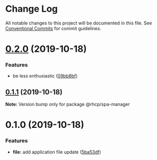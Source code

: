 # Change Log

All notable changes to this project will be documented in this file.
See [Conventional Commits](https://conventionalcommits.org) for commit guidelines.

# [0.2.0](https://github.com/spaship/spa-manager/compare/v0.1.1...v0.2.0) (2019-10-18)

### Features

- be less enthusiastic ([09bb8bf](https://github.com/spaship/spa-manager/commit/09bb8bf78b84a366b19131b2414bbeb6e06a8ff1))

## [0.1.1](https://github.com/spaship/spa-manager/compare/v0.1.0...v0.1.1) (2019-10-18)

**Note:** Version bump only for package @rhcp/spa-manager

# 0.1.0 (2019-10-18)

### Features

- **file:** add application file update ([5ba53df](https://github.com/spaship/spa-manager/commit/5ba53dfc729f2fec3f85e2686958c7441f063327))
